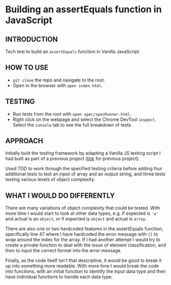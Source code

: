# Building an assertEquals function in JavaScript

## INTRODUCTION

Tech test to build an `assertEquals` function in Vanilla JavaScript.

## HOW TO USE

* `git clone` the repo and navigate to the root.
* Open in the browser with `open index.html`.

## TESTING

* Run tests from the root with `open spec/specRunner.html`.
* Right click on the webpage and select the Chrome DevTool `inspect`. Select the `console` tab to see the full breakdown of tests.

## APPROACH

Initially built the testing framework by adapting a Vanilla JS testing script I had built as part of a previous project ([link](https://github.com/marbuthnott/notes_js) for previous project).

Used TDD to work through the specified testing criteria before adding four additional tests to test an input of array and an output string, and three tests testing various levels of object complexity.

## WHAT I WOULD DO DIFFERENTLY

There are many variations of object complexity that could be tested. With more time I would start to look at other data types, e.g. if expected is `'a'` and actual is an `object`, or if expected is `object` and actual is `array`.

There are also one or two hardcoded features in the assertEquals function, specifically line 47 where I have hardcoded the error message with `[]` to wrap around the index for the array. If I had another attempt I would try to create a private function to deal with the issue of element classification, and then to input the correct format into the error message.

Finally, as the code itself isn't that descriptive, it would be good to break it up into something more readable. With more time I would break the code into functions, with an initial function to identify the input data type and then have individual functions to handle each data type.
